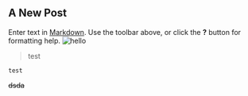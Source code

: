 ## A New Post

Enter text in [Markdown](http://daringfireball.net/projects/markdown/). Use the toolbar above, or click the **?** button for formatting help.
![hello ]({{site.baseurl}}/http://ww2.sinaimg.cn/large/7317a86agw1el9umrus0wj21hc0xchcu.jpg)

>test 

`test`

~~dsda~~



